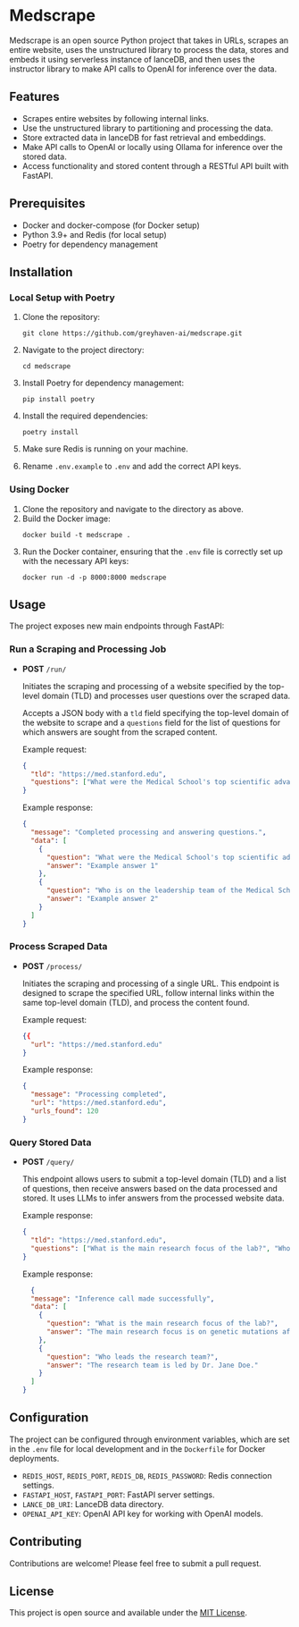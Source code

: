 # Medscrape

Medscrape is an open source Python project that takes in URLs, scrapes an entire website, uses the unstructured library to process the data, stores and embeds it using serverless instance of lanceDB, and then uses the instructor library to make API calls to OpenAI for inference over the data.

## Features

- Scrapes entire websites by following internal links.
- Use the unstructured library to partitioning and processing the data.
- Store extracted data in lanceDB for fast retrieval and embeddings.
- Make API calls to OpenAI or locally using Ollama for inference over the stored data.
- Access functionality and stored content through a RESTful API built with FastAPI.

## Prerequisites

- Docker and docker-compose (for Docker setup)
- Python 3.9+ and Redis (for local setup)
- Poetry for dependency management

## Installation

### Local Setup with Poetry

1. Clone the repository:

    ```
    git clone https://github.com/greyhaven-ai/medscrape.git
    ```

2. Navigate to the project directory:

    ```
    cd medscrape
    ```
3. Install Poetry for dependency management:
   ```
   pip install poetry
   ```
4. Install the required dependencies:
   ```
   poetry install
   ```

5. Make sure Redis is running on your machine.
4. Rename `.env.example` to `.env` and add the correct API keys.

### Using Docker

1. Clone the repository and navigate to the directory as above.
2. Build the Docker image:
   ```
   docker build -t medscrape .
   ```
3. Run the Docker container, ensuring that the `.env` file is correctly set up with the necessary API keys:
   ```
   docker run -d -p 8000:8000 medscrape
   ```

## Usage

The project exposes new main endpoints through FastAPI:

### Run a Scraping and Processing Job

- **POST** `/run/`

  Initiates the scraping and processing of a website specified by the top-level domain (TLD) and processes user questions over the scraped data.

  Accepts a JSON body with a `tld` field specifying the top-level domain of the website to scrape and a `questions` field for the list of questions for which answers are sought from the scraped content.

  Example request:
  ```json
  {
    "tld": "https://med.stanford.edu",
    "questions": ["What were the Medical School's top scientific advancements of 2023?", "Who is on the leadership team of the Medical School?"]
  }
  ```

  Example response:
  ```json
  {
    "message": "Completed processing and answering questions.",
    "data": [
      {
        "question": "What were the Medical School's top scientific advancements of 2023?",
        "answer": "Example answer 1"
      },
      {
        "question": "Who is on the leadership team of the Medical School?",
        "answer": "Example answer 2"
      }
    ]
  }
  ```

### Process Scraped Data

- **POST** `/process/`

  Initiates the scraping and processing of a single URL. This endpoint is designed to scrape the specified URL, follow internal links within the same top-level domain (TLD), and process the content found.

  Example request:
  ```json
  {{
    "url": "https://med.stanford.edu"
  }
  ```

  Example response:
  ```json
  {
    "message": "Processing completed",
    "url": "https://med.stanford.edu",
    "urls_found": 120
  }
  ```

### Query Stored Data

- **POST** `/query/`

  This endpoint allows users to submit a top-level domain (TLD) and a list of questions, then receive answers based on the data processed and stored. It uses LLMs to infer answers from the processed website data.

  Example response:
  ```json
  {
    "tld": "https://med.stanford.edu",
    "questions": ["What is the main research focus of the lab?", "Who leads the research team?"]
  }
  ```
  Example response:
  ```json
    {
    "message": "Inference call made successfully",
    "data": [
      {
        "question": "What is the main research focus of the lab?",
        "answer": "The main research focus is on genetic mutations affecting longevity."
      },
      {
        "question": "Who leads the research team?",
        "answer": "The research team is led by Dr. Jane Doe."
      }
    ]
  }
  ```


## Configuration

The project can be configured through environment variables, which are set in the `.env` file for local development and in the `Dockerfile` for Docker deployments.

- `REDIS_HOST`, `REDIS_PORT`, `REDIS_DB`, `REDIS_PASSWORD`: Redis connection settings.
- `FASTAPI_HOST`, `FASTAPI_PORT`: FastAPI server settings.
- `LANCE_DB_URI`: LanceDB data directory.
- `OPENAI_API_KEY`: OpenAI API key for working with OpenAI models.

## Contributing

Contributions are welcome! Please feel free to submit a pull request.

## License

This project is open source and available under the [MIT License](LICENSE).



